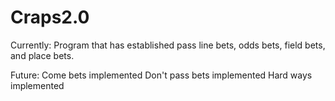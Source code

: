 # Craps2.0

Currently:
  Program that has established pass line bets, odds bets, field bets, and place bets.

Future:
  Come bets implemented
  Don't pass bets implemented
  Hard ways implemented
  

